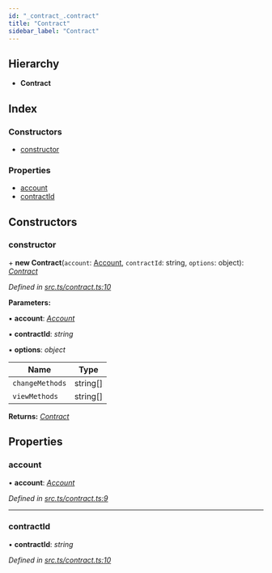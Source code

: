 ```yaml
---
id: "_contract_.contract"
title: "Contract"
sidebar_label: "Contract"
---
```


## Hierarchy

* **Contract**

## Index

### Constructors

* [constructor](_contract_.contract.md#constructor)

### Properties

* [account](_contract_.contract.md#account)
* [contractId](_contract_.contract.md#contractid)

## Constructors

###  constructor

\+ **new Contract**(`account`: [Account](_account_.account.md), `contractId`: string, `options`: object): *[Contract](_contract_.contract.md)*

*Defined in [src.ts/contract.ts:10](https://github.com/nearprotocol/nearlib/blob/36a8ddc/src.ts/contract.ts#L10)*

**Parameters:**

▪ **account**: *[Account](_account_.account.md)*

▪ **contractId**: *string*

▪ **options**: *object*

Name | Type |
------ | ------ |
`changeMethods` | string[] |
`viewMethods` | string[] |

**Returns:** *[Contract](_contract_.contract.md)*

## Properties

###  account

• **account**: *[Account](_account_.account.md)*

*Defined in [src.ts/contract.ts:9](https://github.com/nearprotocol/nearlib/blob/36a8ddc/src.ts/contract.ts#L9)*

___

###  contractId

• **contractId**: *string*

*Defined in [src.ts/contract.ts:10](https://github.com/nearprotocol/nearlib/blob/36a8ddc/src.ts/contract.ts#L10)*
